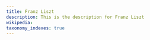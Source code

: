 ```yaml
---
title: Franz Liszt
description: This is the description for Franz Liszt
wikipedia: 
taxonomy_indexes: true
---
```

